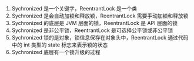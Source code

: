 1. Sychronized 是一个关键字，ReentrantLock 是一个类
2. Sychronized 是会自动加锁和释放锁，ReentrantLock 需要手动加锁和释放锁
3. Sychronized 的底层是 JVM 层面的锁，ReentrantLock 是 API 层面的锁
4. Sychronized 是非公平锁，ReentrantLock 是可选择公平锁或非公平锁
5. Sychronized 锁的是对象，锁信息保存在对象头中，ReentrantLock 通过代码中的 int 类型的 state 标志来表示锁的状态
6. Sychronized 底层有一个锁升级的过程